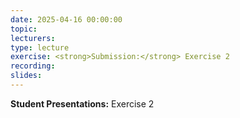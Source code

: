 ```yaml
---
date: 2025-04-16 00:00:00
topic:
lecturers:
type: lecture
exercise: <strong>Submission:</strong> Exercise 2
recording:
slides:
---
```


**Student Presentations:** Exercise 2